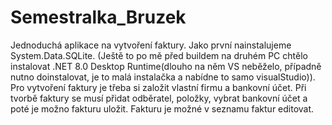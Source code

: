 # Semestralka_Bruzek
Jednoduchá aplikace na vytvoření faktury.
Jako první nainstalujeme System.Data.SQLite.
(Ještě to po mě před buildem na druhém PC chtělo instalovat .NET 8.0 Desktop Runtime(dlouho na něm VS neběželo, případně nutno doinstalovat, je to malá instalačka a nabídne to samo visualStudio)).
Pro vytvoření faktury je třeba si založit vlastní firmu a bankovní účet.
Při tvorbě faktury se musí přidat odběratel, položky, vybrat bankovní účet a poté je možno fakturu uložit.
Fakturu je možné v seznamu faktur editovat.